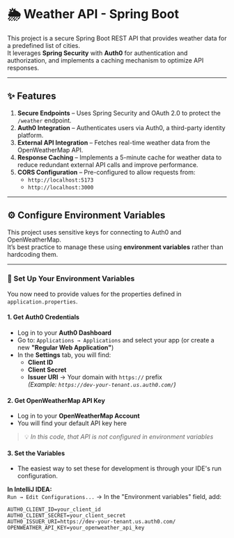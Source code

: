 # 🌦 Weather API - Spring Boot

This project is a secure Spring Boot REST API that provides weather data for a predefined list of cities.  
It leverages **Spring Security** with **Auth0** for authentication and authorization, and implements a caching mechanism to optimize API responses.

---

## ✨ Features

1. **Secure Endpoints** – Uses Spring Security and OAuth 2.0 to protect the `/weather` endpoint.  
2. **Auth0 Integration** – Authenticates users via Auth0, a third-party identity platform.  
3. **External API Integration** – Fetches real-time weather data from the OpenWeatherMap API.  
4. **Response Caching** – Implements a 5-minute cache for weather data to reduce redundant external API calls and improve performance.  
5. **CORS Configuration** – Pre-configured to allow requests from:
   - `http://localhost:5173`
   - `http://localhost:3000`

---

## ⚙️ Configure Environment Variables

This project uses sensitive keys for connecting to Auth0 and OpenWeatherMap.  
It’s best practice to manage these using **environment variables** rather than hardcoding them.

---

### 🔑 Set Up Your Environment Variables

You now need to provide values for the properties defined in `application.properties`.

#### 1. Get Auth0 Credentials
- Log in to your **Auth0 Dashboard**  
- Go to: `Applications → Applications` and select your app (or create a new **"Regular Web Application"**)  
- In the **Settings** tab, you will find:
  - **Client ID**
  - **Client Secret**
  - **Issuer URI** → Your domain with `https://` prefix  
    *(Example: `https://dev-your-tenant.us.auth0.com/`)*

#### 2. Get OpenWeatherMap API Key
- Log in to your **OpenWeatherMap Account**  
- You will find your default API key here  

> 💡 *In this code, that API is not configured in environment variables*

#### 3. Set the Variables
- The easiest way to set these for development is through your IDE's run configuration.  

**In IntelliJ IDEA:**  
`Run → Edit Configurations...` → In the "Environment variables" field, add:
```properties
AUTH0_CLIENT_ID=your_client_id
AUTH0_CLIENT_SECRET=your_client_secret
AUTH0_ISSUER_URI=https://dev-your-tenant.us.auth0.com/
OPENWEATHER_API_KEY=your_openweather_api_key
